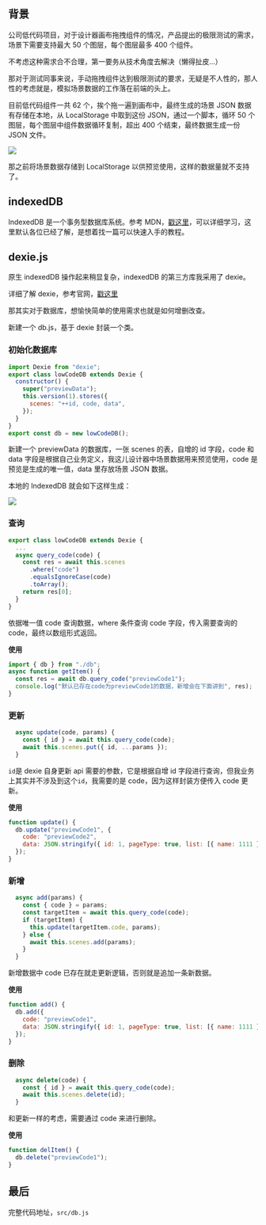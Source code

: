 ## 背景

公司低代码项目，对于设计器画布拖拽组件的情况，产品提出的极限测试的需求，场景下需要支持最大 50 个图层，每个图层最多 400 个组件。

不考虑这种需求合不合理，第一要务从技术角度去解决（懒得扯皮...）

那对于测试同事来说，手动拖拽组件达到极限测试的要求，无疑是不人性的，那人性的考虑就是，模拟场景数据的工作落在前端的头上。

目前低代码组件一共 62 个，挨个拖一遍到画布中，最终生成的场景 JSON 数据有存储在本地，从 LocalStorage 中取到这份 JSON，通过一个脚本，循环 50 个图层，每个图层中组件数据循环复制，超出 400 个结束，最终数据生成一份 JSON 文件。

![](https://p3-juejin.byteimg.com/tos-cn-i-k3u1fbpfcp/6defd94bbed24de687b87f1c8ab2d395~tplv-k3u1fbpfcp-jj-mark:0:0:0:0:q75.image#?w=405&h=563&s=24169&e=png&b=f9f9f9)

那之前将场景数据存储到 LocalStorage 以供预览使用，这样的数据量就不支持了。

## indexedDB

IndexedDB 是一个事务型数据库系统。参考 MDN，[戳这里](https://developer.mozilla.org/zh-CN/docs/Web/API/IndexedDB_API)，可以详细学习，这里默认各位已经了解，是想着找一篇可以快速入手的教程。

## dexie.js

原生 indexedDB 操作起来稍显复杂，indexedDB 的第三方库我采用了 dexie。

详细了解 dexie，参考官网，[戳这里](https://dexie.org/)

那其实对于数据库，想愉快简单的使用需求也就是如何增删改查。

新建一个 db.js，基于 dexie 封装一个类。

### 初始化数据库

```js
import Dexie from "dexie";
export class lowCodeDB extends Dexie {
  constructor() {
    super("previewData");
    this.version(1).stores({
      scenes: "++id, code, data",
    });
  }
}
export const db = new lowCodeDB();
```

新建一个 previewData 的数据库，一张 scenes 的表，自增的 id 字段，code 和 data 字段是根据自己业务定义，我这儿设计器中场景数据用来预览使用，code 是预览是生成的唯一值，data 里存放场景 JSON 数据。

本地的 IndexedDB 就会如下这样生成：

![](https://p3-juejin.byteimg.com/tos-cn-i-k3u1fbpfcp/1b11232a8ec140d9963431caf96a8d01~tplv-k3u1fbpfcp-jj-mark:0:0:0:0:q75.image#?w=245&h=158&s=6008&e=png&b=ffffff)

### 查询

```js
export class lowCodeDB extends Dexie {
  ...
  async query_code(code) {
    const res = await this.scenes
      .where("code")
      .equalsIgnoreCase(code)
      .toArray();
    return res[0];
  }
}
```

依据唯一值 code 查询数据，where 条件查询 code 字段，传入需要查询的 code，最终以数组形式返回。

**使用**

```js
import { db } from "./db";
async function getItem() {
  const res = await db.query_code("previewCode1");
  console.log("默认已存在code为previewCode1的数据，新增会在下面讲到", res);
}
```

### 更新

```js
  async update(code, params) {
    const { id } = await this.query_code(code);
    await this.scenes.put({ id, ...params });
  }
```

`id`是 dexie 自身更新 api 需要的参数，它是根据自增 id 字段进行查询，但我业务上其实并不涉及到这个`id`，我需要的是 code，因为这样封装方便传入 code 更新。

**使用**

```js
function update() {
  db.update("previewCode1", {
    code: "previewCode2",
    data: JSON.stringify({ id: 1, pageType: true, list: [{ name: 1111 }] }),
  });
}
```

### 新增

```js
  async add(params) {
    const { code } = params;
    const targetItem = await this.query_code(code);
    if (targetItem) {
      this.update(targetItem.code, params);
    } else {
      await this.scenes.add(params);
    }
  }
```

新增数据中 code 已存在就走更新逻辑，否则就是追加一条新数据。

**使用**

```js
function add() {
  db.add({
    code: "previewCode1",
    data: JSON.stringify({ id: 1, pageType: true, list: [{ name: 1111 }] }),
  });
}
```

### 删除

```js
  async delete(code) {
    const { id } = await this.query_code(code);
    await this.scenes.delete(id);
  }
```

和更新一样的考虑，需要通过 code 来进行删除。

**使用**

```js
function delItem() {
  db.delete("previewCode1");
}
```

## 最后

完整代码地址，`src/db.js`
